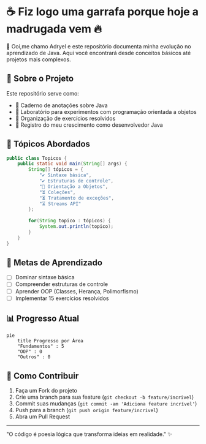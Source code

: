 # ☕ Fiz logo uma garrafa porque hoje a madrugada vem 🔥


👋 Ooi,me chamo Adryel e este repositório documenta minha evolução no aprendizado de Java. Aqui você encontrará desde conceitos básicos até projetos mais complexos.

## 🚀 Sobre o Projeto

Este repositório serve como:
- 📓 Caderno de anotações sobre Java
- 🧪 Laboratório para experimentos com programação orientada a objetos
- 📂 Organização de exercícios resolvidos
- 🌱 Registro do meu crescimento como desenvolvedor Java

## 🧩 Tópicos Abordados

```java
public class Topicos {
    public static void main(String[] args) {
        String[] tópicos = {
            "✔️ Sintaxe básica",
            "✔️ Estruturas de controle",
            "🔄 Orientação a Objetos",
            "⏳ Coleções",
            "⏳ Tratamento de exceções",
            "⏳ Streams API"
        };
        
        for(String topico : tópicos) {
            System.out.println(topico);
        }
    }
}
```


## 🎯 Metas de Aprendizado

- [ ] Dominar sintaxe básica
- [ ] Compreender estruturas de controle
- [ ] Aprender OOP (Classes, Herança, Polimorfismo)
- [ ] Implementar 15 exercícios resolvidos

## 📊 Progresso Atual

```mermaid
pie
    title Progresso por Área
    "Fundamentos" : 5
    "OOP" : 0
    "Outros" : 0
```

## 🤝 Como Contribuir

1. Faça um Fork do projeto
2. Crie uma branch para sua feature (`git checkout -b feature/incrivel`)
3. Commit suas mudanças (`git commit -am 'Adiciona feature incrível'`)
4. Push para a branch (`git push origin feature/incrivel`)
5. Abra um Pull Request


---
"O código é poesia lógica que transforma ideias em realidade." ✨
